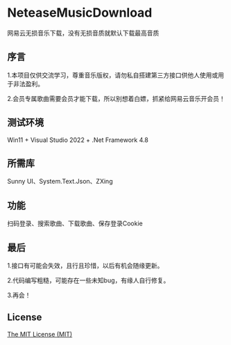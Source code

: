 ﻿# NeteaseMusicDownload
网易云无损音乐下载，没有无损音质就默认下载最高音质

## 序言
1.本项目仅供交流学习，尊重音乐版权，请勿私自搭建第三方接口供他人使用或用于非法盈利。

2.会员专属歌曲需要会员才能下载，所以别想着白嫖，抓紧给网易云音乐开会员！

## 测试环境
Win11 + Visual Studio 2022 + .Net Framework 4.8

## 所需库
Sunny UI、System.Text.Json、ZXing

## 功能
扫码登录、搜索歌曲、下载歌曲、保存登录Cookie

## 最后
1.接口有可能会失效，且行且珍惜，以后有机会随缘更新。

2.代码编写粗糙，可能存在一些未知bug，有缘人自行修复。

3.再会！

## License
[The MIT License (MIT)](https://github.com/N9st/NeteaseMusicDownload/blob/master/LICENSE.txt)